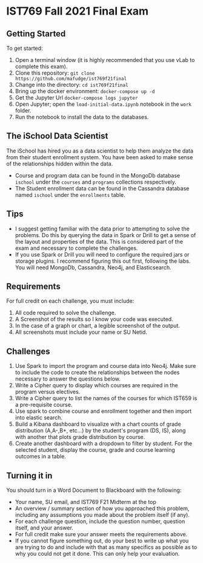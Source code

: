 # IST769 Fall 2021 Final Exam

## Getting Started

To get started:

1. Open a terminal window (it is highly recommended that you use vLab to complete this exam).
2. Clone this repository: `git clone https://github.com/mafudge/ist769f21final`
3. Change into the directory: `cd ist769f21final`
4. Bring up the docker environment: `docker-compose up -d`
5. Get the Jupyter Url `docker-compose logs jupyter`
6. Open Jupyter; open the `load-initial-data.ipynb` notebook in the `work` folder.
7. Run the notebook to install the data to the databases.

## The iSchool Data Scientist

The iSchool has hired you as a data scientist to help them analyze the data from their student enrollment system. You have been asked to make sense of the relationships hidden within the data.

- Course and program data can be found in the MongoDb database `ischool` under the `courses` and `programs` collections respectively.
- The Student enrollment data can be found in the Cassandra database named `ischool` under the `enrollments` table.

## Tips

- I suggest getting familiar with the data prior to attempting to solve the problems. Do this by querying the data in Spark or Drill to get a sense of the layout and properties of the data. This is considered part of the exam and necessary to complete the challenges.
- If you use Spark or Drill you will need to configure the required jars or storage plugins. I recommend figuring this out first, following the labs. You will need MongoDb, Cassandra, Neo4j, and Elasticsearch.

## Requirements

For full credit on each challenge, you must include:
1. All code required to solve the challenge.
2. A Screenshot of the results so I know your code was executed.
3. In the case of a graph or chart, a legible screenshot of the output.
4. All screenshots must include your name or SU Netid.

## Challenges

1. Use Spark to import the program and course data into Neo4j. Make sure to include the code to create the relationships between the nodes necessary to answer the questions below.
2. Write a Cipher query to display which courses are required in the program versus electives.
3. Write a Cipher query to list the names of the courses for which IST659 is a pre-requisite course.
4. Use spark to combine  course and enrollment together and then import into elastic search.
5. Build a Kibana dashboard to visualize with a chart counts of grade distribution (A,A-,B+, etc...) by the student's program (DS, IS), along with another that plots grade distribution by course.
6. Create another dashboard with a dropdown to filter by student. For the selected student, display the course, grade and course learning outcomes in a table.

## Turning it in

You should turn in a Word Document to Blackboard with the following:
- Your name, SU email, and IST769 F21 Midterm at the top
- An overview / summary section of how you approached this problem, including any assumptions you made about the problem itself (if any). 
- For each challenge question, include the question number, question itself, and your answer.
- For full credit make sure your answer meets the requirements above.
- If you cannot figure something out, do your best to write up what you are trying to do and include with that as many specifics as possible as to why you could not get it done. This can only help your evaluation.
